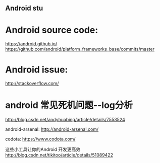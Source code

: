 ## Android stu

# Android source code:
https://android.github.io/
https://github.com/android/platform_frameworks_base/commits/master

# Android issue:
http://stackoverflow.com/

# android 常见死机问题--log分析
http://blog.csdn.net/andyhuabing/article/details/7553524



android-arsenal:
http://android-arsenal.com/


codota:
https://www.codota.com/



这些小工具让你的Android 开发更高效
http://blog.csdn.net/tikitoo/article/details/51089422
